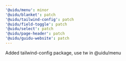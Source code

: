 ```yaml
---
'@uidu/menu': minor
'@uidu/blanket': patch
'@uidu/tailwind-config': patch
'@uidu/field-toggle': patch
'@uidu/select': patch
'@uidu/page-header': patch
'@uidu/guidu-website': patch
---
```


Added tailwind-config package, use tw in @uidu/menu
